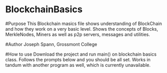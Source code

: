 # BlockchainBasics

#Purpose
This Blockchain masics file shows understanding of 
BlockChain and how they work on a very basic level. 
Shows the concepts of Blocks, MerkleNodes, Miners as well as p2p servers, 
messages and utilities. 

#Author
Joseph Spann, Grossmont College

#How to use
Download the project and run main() on blockchain basics class. 
Follows the prompts below and you should be all set. 
Works in tandum with another program as well, which is currently unavailable. 

